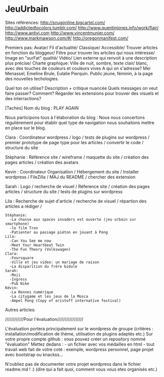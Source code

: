 JeuUrbain
=========
Sites références:
http://snugonline.bigcartel.com/
http://addictedtocolors.tumblr.com/
http://www.quentinjones.info/work/flair/
http://www.antivj.com
http://www.vincentmunier.com/
http://www.markmawson.com/#/
http://oregonmanifest.com/

Premiers pas:
Avatar/ Fil d'actualité/ Classique/ Accessible/ Trouver articles en fonction du bloggeur/ Filtre pour trouver les artciles qui nous intéresse/ Image en "surFat" qualité/ Vidéo/ Lien externe qui renvoit à une description plus précise/ 
Charte graphique: Ville de nuit, sombre, texte clair/ blanc, avec des touches de couleurs et couleurs vives
A qui on s'adresse? 
Mei Menassel, Emeline Brule, Eulalie Pierquin. Public jeune, féminin, à la page des nouvelles techologies.

Quel ton on utilise?
Description + critique nuancée
Quels messages on veut faire passer?
Comment?
Regarder les extensions pour trouver des visuels et des interractions?

[Taches]
Nom du blog : PLAY AGAIN

Nous participons tous à l'élaboration du blog : 
Nous nous concertons régulièrement pour établir quel type de navigation nous souhaitons mettre en place sur le blog.

Clara : Coordinateur wordpress / logo / tests de plugins sur wordpress / premier prototype de page type pour les articles / convertir le code / structure du site 

Stéphanie : Référence site / wireframe / maquette du site / création des pages articles / création des avatars

Kevin : Coordinateur Organisation / Hébergement du site /  Installer wordpress / FileZilla / MAJ du README / chercher des extension

Sarah : Logo / recherche de visuel /  Réference site / création des pages articles / structure du site / tests de plugins sur wordpress

Lila :  Recherche de sujet d'article / recherche de visuel / répartion des articles a rédiger /


    Stéphanie:
      -La chasse aux spaces invaders est ouverte (jeu urbain sur smartphone)
      -le film Tron
      -Patienter au passage piéton en jouant à Pong
    Lila:
      -Can You See me now
      -Meet Your Heartbeat Twin
      -The Fun Theory (Volkswagen)
    Clara:
      -Foursquare
      -Ville et jeu video: un mariage de raison
      -La disparition du frère bidule
    Sarah:
      -Moji
      -Ingress
      -Pub Nike
    Kévin:
      -La Rennes numérique
      -La citygame et les jeux de la Mosca
      -Ampel Pong (Copy of eristoff internative festival)

Autres articles:


////////////Pour l'évaluation/////////////////

L'évaluation portera principalement sur le wordpress de groupe (critères : installation/modification de thème, utilisation de plugins adaptés etc.)
Sur votre propre compte github : vous pouvez créer un repository nommé "évaluation"
Mettez dedans : 
    - un fichier avec vos médailles en html
    - tout travail web fait de votre coté : exemple, wordpress personnel, page projet avec bootstrap ou knackss...
    
N'oubliez pas de documenter votre projet wordpress dans le fichier readme.md ! :) (dire qui a fait quoi, comment vous vous etes organisés etc.)



